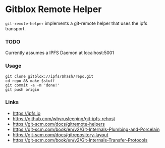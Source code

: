 # Gitblox Remote Helper

`git-remote-helper` implements a git-remote helper that uses the ipfs transport.

### TODO

Currently assumes a IPFS Daemon at localhost:5001


### Usage

```
git clone gitblox://ipfs/$hash/repo.git
cd repo && make $stuff
git commit -a -m 'done!'
git push origin
```

### Links

- https://ipfs.io
- https://github.com/whyrusleeping/git-ipfs-rehost
- https://git-scm.com/docs/gitremote-helpers
- https://git-scm.com/book/en/v2/Git-Internals-Plumbing-and-Porcelain
- https://git-scm.com/docs/gitrepository-layout
- https://git-scm.com/book/en/v2/Git-Internals-Transfer-Protocols